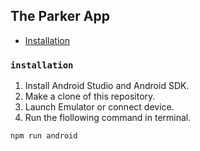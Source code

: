 ## The Parker App

* [Installation](#installation)


### `installation`
1. Install Android Studio and Android SDK.
2. Make a clone of this repository.
3. Launch Emulator or connect device.
4. Run the flollowing command in terminal.

```
npm run android
```